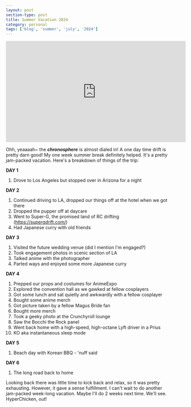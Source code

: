 ```yaml
---
layout: post
section-type: post
title: Summer Vacation 2024
category: personal
tags: ['blog', 'summer', 'july', '2024']
---
```


<p align="center">
        <div class="videoWrapper">
<iframe width="560" height="315" src="https://www.youtube.com/embed/5G1HNyn81HI?si=G2TlocSsnrdzgJXo" title="YouTube video player" frameborder="0" allow="accelerometer; autoplay; clipboard-write; encrypted-media; gyroscope; picture-in-picture" allowfullscreen></iframe>
        </div>
</p>

Ohh, yeaaaah~ the __*chronosphere*__ is almost dialed in! A one day time drift is pretty darn good! My one week summer break definitely helped. It's a pretty jam-packed vacation. Here's a breakdown of things of the trip:

__DAY 1__
1. Drove to Los Angeles but stopped over in Arizona for a night

__DAY 2__
1. Continued driving to LA, dropped our things off at the hotel when we got there
2. Dropped the pupper off at daycare
3. Went to Super-G, the promised land of RC drifting (https://supergdrift.com/)
4. Had Japanese curry with old friends

__DAY 3__
1. Visited the future wedding venue (did I mention I'm engaged?)
2. Took engagement photos in scenic section of LA
3. Talked anime with the photographer
4. Parted ways and enjoyed some more Japanese curry

__DAY 4__
1. Prepped our props and costumes for AnimeExpo
2. Explored the convention hall as we gawked at fellow cosplayers
3. Got some lunch and sat quietly and awkwardly with a fellow cosplayer
4. Bought some anime merch
5. Got picture taken by a fellow Magus Bride fan
6. Bought more merch
7. Took a geeky photo at the Crunchyroll lounge
8. Saw the Bocchi the Rock panel
9. Went back home with a high-speed, high-octane Lyft driver in a Prius
10. KO aka instantaneous sleep mode

__DAY 5__
1. Beach day with Korean BBQ - 'nuff said

__DAY 6__
1. The long road back to home

Looking back there was little time to kick back and relax, so it was pretty exhausting. However, it gave a sense fulfillment. I can't wait to do another jam-packed week-long vacation. Maybe I'll do 2 weeks next time. We'll see. HyperChicken, out!
